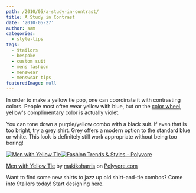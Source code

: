 ```yaml
---
path: /2010/05/a-study-in-contrast/
title: A Study in Contrast
date: '2010-05-27'
author: sam
categories:
  - style-tips
tags:
  - 9tailors
  - bespoke
  - custom suit
  - mens fashion
  - menswear
  - menswear tips
featuredImage: null
---
```

In order to make a yellow tie pop, one can coordinate it with contrasting colors. People most often wear yellow with blue, but on the [color wheel](http://fusedfilm.com/wp-content/uploads/2008/07/colorwheel1.jpg), yellow's complimentary color is actually violet. 

You can tone down a purple/yellow combo with a black suit. If even that is too bright, try a grey shirt. Grey offers a modern option to the standard blue or white. This look is definitely still work appropriate without being too boring!

[![Men with Yellow Tie](http://www.polyvore.com/cgi/img-set/BQcDAAAAAwoDanBnAAAABC5vdXQKFmhQN0NVcWxwM3hHZV9sUnd6WWttbEEAAAACaWQKAWUAAAAEc2l6ZQ.jpg "Men with Yellow Tie")](http://www.polyvore.com/men_with_yellow_tie/set?.embedder=1536106&.mid=embed&id=19108921)[![Fashion Trends & Styles - Polyvore](http://cdn.polyvore.com/rsrc/img/logo_embed_alt_63x21.png "Fashion Trends & Styles - Polyvore")](http://www.polyvore.com/)

[Men with Yellow Tie](http://www.polyvore.com/men_with_yellow_tie/set?.embedder=1536106&.mid=embed&id=19108921) by [makikoharris](http://www.polyvore.com/cgi/profile?.embedder=1536106&.mid=embed&id=1536106) on [Polyvore.com](http://www.polyvore.com/)

Want to find some new shirts to jazz up old shirt-and-tie combos? Come into 9tailors today! Start designing [here](http://9tailors.com/).